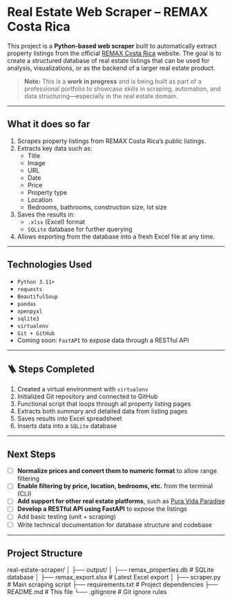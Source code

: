 # Real Estate Web Scraper – REMAX Costa Rica

This project is a **Python-based web scraper** built to automatically extract property listings from the official [REMAX Costa Rica](https://www.remax-costa-rica.com/) website. The goal is to create a structured database of real estate listings that can be used for analysis, visualizations, or as the backend of a larger real estate product.

> **Note:** This is a **work in progress** and is being built as part of a professional portfolio to showcase skills in scraping, automation, and data structuring—especially in the real estate domain.

---

## What it does so far

1. Scrapes property listings from REMAX Costa Rica’s public listings.
2. Extracts key data such as:
   - Title
   - Image
   - URL
   - Date
   - Price
   - Property type
   - Location
   - Bedrooms, bathrooms, construction size, lot size
3. Saves the results in:
   - `.xlsx` (Excel) format
   - `SQLite` database for further querying
4. Allows exporting from the database into a fresh Excel file at any time.

---

## Technologies Used

- `Python 3.11+`
- `requests`
- `BeautifulSoup`
- `pandas`
- `openpyxl`
- `sqlite3`
- `virtualenv`
- `Git + GitHub`
- Coming soon: `FastAPI` to expose data through a RESTful API

---

## 🪜 Steps Completed

1. Created a virtual environment with `virtualenv`
2. Initialized Git repository and connected to GitHub
3. Functional script that loops through all property listing pages
4. Extracts both summary and detailed data from listing pages
5. Saves results into Excel spreadsheet
6. Inserts data into a `SQLite` database

---

## Next Steps

- [ ] **Normalize prices and convert them to numeric format** to allow range filtering
- [ ] **Enable filtering by price, location, bedrooms, etc.** from the terminal (CLI)
- [ ] **Add support for other real estate platforms**, such as [Pura Vida Paradise](https://www.puravidaparadise.com/)
- [ ] **Develop a RESTful API using FastAPI** to expose the listings
- [ ] Add basic testing (unit + scraping)
- [ ] Write technical documentation for database structure and codebase

---

## Project Structure

real-estate-scraper/
│
├── output/
│ ├── remax_properties.db # SQLite database
│ ├── remax_export.xlsx # Latest Excel export
│
├── scraper.py # Main scraping script
├── requirements.txt # Project dependencies
├── README.md # This file
└── .gitignore # Git ignore rules